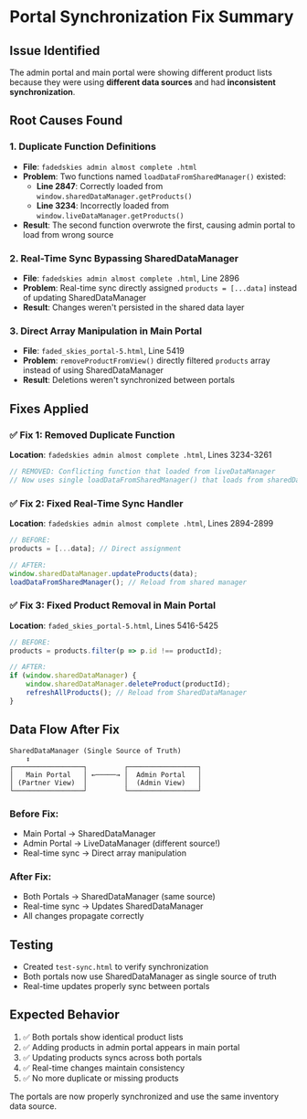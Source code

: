 # Portal Synchronization Fix Summary

## Issue Identified
The admin portal and main portal were showing different product lists because they were using **different data sources** and had **inconsistent synchronization**.

## Root Causes Found

### 1. Duplicate Function Definitions
- **File**: `fadedskies admin almost complete .html`
- **Problem**: Two functions named `loadDataFromSharedManager()` existed:
  - **Line 2847**: Correctly loaded from `window.sharedDataManager.getProducts()`
  - **Line 3234**: Incorrectly loaded from `window.liveDataManager.getProducts()`
- **Result**: The second function overwrote the first, causing admin portal to load from wrong source

### 2. Real-Time Sync Bypassing SharedDataManager
- **File**: `fadedskies admin almost complete .html`, Line 2896
- **Problem**: Real-time sync directly assigned `products = [...data]` instead of updating SharedDataManager
- **Result**: Changes weren't persisted in the shared data layer

### 3. Direct Array Manipulation in Main Portal
- **File**: `faded_skies_portal-5.html`, Line 5419
- **Problem**: `removeProductFromView()` directly filtered `products` array instead of using SharedDataManager
- **Result**: Deletions weren't synchronized between portals

## Fixes Applied

### ✅ Fix 1: Removed Duplicate Function
**Location**: `fadedskies admin almost complete .html`, Lines 3234-3261
```javascript
// REMOVED: Conflicting function that loaded from liveDataManager
// Now uses single loadDataFromSharedManager() that loads from sharedDataManager
```

### ✅ Fix 2: Fixed Real-Time Sync Handler
**Location**: `fadedskies admin almost complete .html`, Lines 2894-2899
```javascript
// BEFORE:
products = [...data]; // Direct assignment

// AFTER:
window.sharedDataManager.updateProducts(data);
loadDataFromSharedManager(); // Reload from shared manager
```

### ✅ Fix 3: Fixed Product Removal in Main Portal
**Location**: `faded_skies_portal-5.html`, Lines 5416-5425
```javascript
// BEFORE:
products = products.filter(p => p.id !== productId);

// AFTER:
if (window.sharedDataManager) {
    window.sharedDataManager.deleteProduct(productId);
    refreshAllProducts(); // Reload from SharedDataManager
}
```

## Data Flow After Fix

```
SharedDataManager (Single Source of Truth)
    ↕️
┌─────────────────┐         ┌─────────────────┐
│   Main Portal   │ ←─────→ │  Admin Portal   │
│ (Partner View)  │         │  (Admin View)   │
└─────────────────┘         └─────────────────┘
```

### Before Fix:
- Main Portal → SharedDataManager
- Admin Portal → LiveDataManager (different source!)
- Real-time sync → Direct array manipulation

### After Fix:
- Both Portals → SharedDataManager (same source)
- Real-time sync → Updates SharedDataManager
- All changes propagate correctly

## Testing
- Created `test-sync.html` to verify synchronization
- Both portals now use SharedDataManager as single source of truth
- Real-time updates properly sync between portals

## Expected Behavior
1. ✅ Both portals show identical product lists
2. ✅ Adding products in admin portal appears in main portal
3. ✅ Updating products syncs across both portals
4. ✅ Real-time changes maintain consistency
5. ✅ No more duplicate or missing products

The portals are now properly synchronized and use the same inventory data source.
